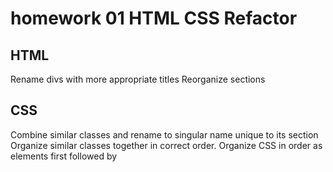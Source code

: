 # homework 01 HTML CSS Refactor
## HTML
Rename divs with more appropriate titles
Reorganize sections


## CSS
Combine similar classes and rename to singular name unique to its section
Organize similar classes together in correct order.
Organize CSS in order as elements first followed by 
